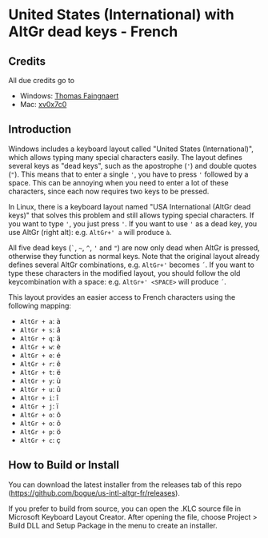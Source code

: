 # United States (International) with AltGr dead keys - French
## Credits
All due credits go to 
- Windows: [Thomas Faingnaert](https://github.com//thomasfaingnaert)
- Mac: [xv0x7c0](https://github.com/xv0x7c0/osx-us-altgr-intl/)
## Introduction
Windows includes a keyboard layout called "United States (International)", which allows typing many special characters easily.
The layout defines several keys as "dead keys", such as the apostrophe (`'`) and double quotes (`"`).
This means that to enter a single `'`, you have to press `'` followed by a space.
This can be annoying when you need to enter a lot of these characters, since each now requires two keys to be pressed.

In Linux, there is a keyboard layout named "USA International (AltGr dead keys)" that solves this problem and still allows typing special characters.
If you want to type `'`, you just press `'`.
If you want to use `'` as a dead key, you use AltGr (right alt): e.g. `AltGr+' a` will produce `à`.

All five dead keys (`` ` ``, `~`, `^`, `'` and `"`) are now only dead when AltGr is pressed, otherwise they function as normal keys.
Note that the original layout already defines several AltGr combinations, e.g. `AltGr+'` becomes `´`.
If you want to type these characters in the modified layout, you should follow the old keycombination with a space: e.g. `AltGr+' <SPACE>` will produce `´`.

This layout provides an easier access to French characters using the following mapping:

- `AltGr + a`: à
- `AltGr + s`: â
- `AltGr + q`: ä
- `AltGr + w`: è
- `AltGr + e`: é
- `AltGr + r`: ê
- `AltGr + t`: ë
- `AltGr + y`: ù
- `AltGr + u`: û
- `AltGr + i`: î
- `AltGr + j`: ï
- `AltGr + o`: ô
- `AltGr + o`: ô
- `AltGr + p`: ö
- `AltGr + c`: ç

## How to Build or Install
You can download the latest installer from the releases tab of this repo (https://github.com/bogue/us-intl-altgr-fr/releases).

If you prefer to build from source, you can open the .KLC source file in Microsoft Keyboard Layout Creator.
After opening the file, choose Project > Build DLL and Setup Package in the menu to create an installer.

